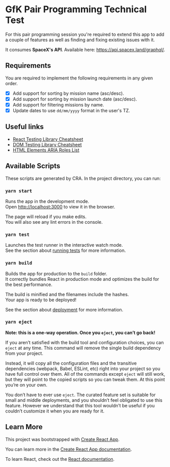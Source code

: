 # GfK Pair Programming Technical Test

For this pair programming session you're required to extend this app to add a couple of features as well as finding and fixing existing issues with it.

It consumes **SpaceX's API**. Available here: https://api.spacex.land/graphql/.

## Requirements

You are required to implement the following requirements in any given order.

- [x] Add support for sorting by mission name (asc/desc).
- [x] Add support for sorting by mission launch date (asc/desc).
- [x] Add support for filtering missions by name.
- [x] Update dates to use `dd/mm/yyyy` format in the user's TZ.

## Useful links

- [React Testing Library Cheatsheet](https://testing-library.com/docs/react-testing-library/cheatsheet/)
- [DOM Testing Library Cheatsheet](https://testing-library.com/docs/dom-testing-library/cheatsheet/)
- [HTML Elements ARIA Roles List](https://www.w3.org/TR/html-aria/#docconformance)

## Available Scripts

These scripts are generated by CRA. In the project directory, you can run:

### `yarn start`

Runs the app in the development mode.<br />
Open [http://localhost:3000](http://localhost:3000) to view it in the browser.

The page will reload if you make edits.<br />
You will also see any lint errors in the console.

### `yarn test`

Launches the test runner in the interactive watch mode.<br />
See the section about [running tests](https://facebook.github.io/create-react-app/docs/running-tests) for more information.

### `yarn build`

Builds the app for production to the `build` folder.<br />
It correctly bundles React in production mode and optimizes the build for the best performance.

The build is minified and the filenames include the hashes.<br />
Your app is ready to be deployed!

See the section about [deployment](https://facebook.github.io/create-react-app/docs/deployment) for more information.

### `yarn eject`

**Note: this is a one-way operation. Once you `eject`, you can’t go back!**

If you aren’t satisfied with the build tool and configuration choices, you can `eject` at any time. This command will remove the single build dependency from your project.

Instead, it will copy all the configuration files and the transitive dependencies (webpack, Babel, ESLint, etc) right into your project so you have full control over them. All of the commands except `eject` will still work, but they will point to the copied scripts so you can tweak them. At this point you’re on your own.

You don’t have to ever use `eject`. The curated feature set is suitable for small and middle deployments, and you shouldn’t feel obligated to use this feature. However we understand that this tool wouldn’t be useful if you couldn’t customize it when you are ready for it.

## Learn More

This project was bootstrapped with [Create React App](https://github.com/facebook/create-react-app).

You can learn more in the [Create React App documentation](https://facebook.github.io/create-react-app/docs/getting-started).

To learn React, check out the [React documentation](https://reactjs.org/).